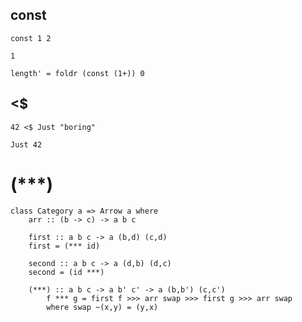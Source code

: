 ## const

```
const 1 2
```

`1`

```
length' = foldr (const (1+)) 0
```

## <$

```
42 <$ Just "boring"
```

`Just 42`

# (\*\*\*)

```
class Category a => Arrow a where
    arr :: (b -> c) -> a b c

    first :: a b c -> a (b,d) (c,d)
    first = (*** id)

    second :: a b c -> a (d,b) (d,c)
    second = (id ***)

    (***) :: a b c -> a b' c' -> a (b,b') (c,c')
        f *** g = first f >>> arr swap >>> first g >>> arr swap
        where swap ~(x,y) = (y,x)

```
